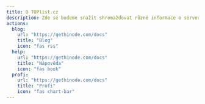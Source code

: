 ```yaml
---
title: O TOPlist.cz
description: Zde se budeme snažit shromažďovat různé informace o serveru TOPlist, jak aktuality v blogu, tak i celkovou nápovědu. Součástí TOPlistu je i rozšířená placená verze TOPlist Profi, která poskytuje detailnější statistiky za delší časové období. Pokud by vám tu něco chybělo, dejte nám vědět a doplníme to.
actions:
  blog:
    url: "https://gethinode.com/docs"
    title: "Blog"
    icon: "fas rss"
  help:
    url: "https://gethinode.com/docs"
    title: "Nápověda"
    icon: "fas book"
  profi:
    url: "https://gethinode.com/docs"
    title: "Profi"
    icon: "fas chart-bar"
---
```

